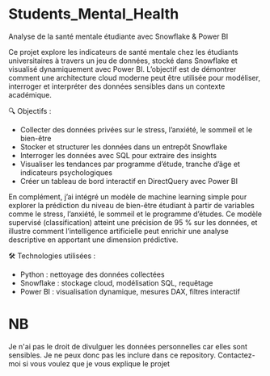 # Students_Mental_Health

Analyse de la santé mentale étudiante avec Snowflake & Power BI

Ce projet explore les indicateurs de santé mentale chez les étudiants universitaires à travers un jeu de données, stocké dans Snowflake et visualisé dynamiquement avec Power BI. L’objectif est de démontrer comment une architecture cloud moderne peut être utilisée pour modéliser, interroger et interpréter des données sensibles dans un contexte académique.


🔍 Objectifs :
- Collecter des données privées sur le stress, l’anxiété, le sommeil et le bien-être
- Stocker et structurer les données dans un entrepôt Snowflake
- Interroger les données avec SQL pour extraire des insights
- Visualiser les tendances par programme d’étude, tranche d’âge et indicateurs psychologiques
- Créer un tableau de bord interactif en DirectQuery avec Power BI

En complément, j’ai intégré un modèle de machine learning simple pour explorer la prédiction du niveau de bien-être étudiant à partir de variables comme le stress, l’anxiété, le sommeil et le programme d’études.
Ce modèle supervisé (classification) atteint une précision de 95 % sur les données, et illustre comment l’intelligence artificielle peut enrichir une analyse descriptive en apportant une dimension prédictive.

  
🛠️ Technologies utilisées :
- Python : nettoyage des données collectées
- Snowflake : stockage cloud, modélisation SQL, requêtage
- Power BI : visualisation dynamique, mesures DAX, filtres interactif

# NB
Je n'ai pas le droit de divulguer les données personnelles car elles sont sensibles. Je
ne peux donc pas les inclure dans ce repository. Contactez-moi si vous voulez que je vous explique le projet
